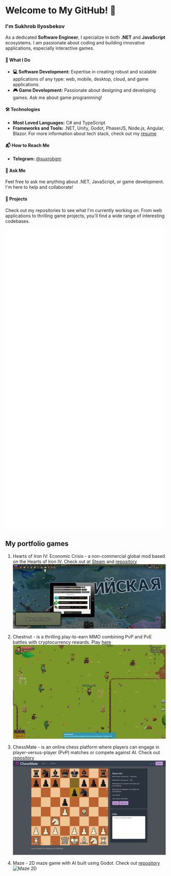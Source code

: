 # Welcome to My GitHub! 👋

### I'm Sukhrob Ilyosbekov

As a dedicated **Software Engineer**, I specialize in both **.NET** and **JavaScript** ecosystems. I am passionate about coding and building innovative applications, especially interactive games.

#### 🌟 What I Do
- **💻 Software Development:** Expertise in creating robust and scalable applications of any type: web, mobile, desktop, cloud, and game applications.
- **🎮 Game Development:** Passionate about designing and developing games. Ask me about game programming!

#### 🛠️ Technologies
- **Most Loved Languages:** C# and TypeScript
- **Frameworks and Tools:** .NET, Unity, Godot, PhaserJS, Node.js, Angular, Blazor. For more information about tech stack, check out my [resume](https://suxrobgm.net/resume)

#### 📬 How to Reach Me
- **Telegram:** [@suxrobgm](https://t.me/suxrobgm)

#### 💬 Ask Me
Feel free to ask me anything about .NET, JavaScript, or game development. I'm here to help and collaborate!

#### 🚀 Projects
Check out my repositories to see what I'm currently working on. From web applications to thrilling game projects, you'll find a wide range of interesting codebases.


![Metrics](https://github.com/suxrobGM/suxrobGM/blob/main/github-metrics.svg)

## My portfolio games
1. Hearts of Iron IV: Economic Crisis - a non-commercial global mod based on the Hearts of Iron IV. Check out at [Steam](https://steamcommunity.com/sharedfiles/filedetails/?id=2000532465) and [repository](https://github.com/Economic-Crisis/Public-releases)
![Hearts of Iron IV Economic Crisis](./screenshots/hoi-4-ec.jpg)

2. Chestnut - is a thrilling play-to-earn MMO combining PvP and PvE battles with cryptocurrency rewards. Play [here](https://www.chest-nut.io)
![Chestnut](./screenshots/chestnut.jpg)

3. ChessMate - is an online chess platform where players can engage in player-versus-player (PvP) matches or compete against AI. Check out [repository](https://github.com/suxrobGM/online-chess)
![Chessmate](https://raw.githubusercontent.com/suxrobGM/online-chess/main/screenshots/screenshot-3.jpg)

4. Maze - 2D maze game with AI built using Godot. Check out [repository](https://github.com/suxrobGM/maze-godot) 
![Maze 2D](https://raw.githubusercontent.com/suxrobGM/maze-godot/main/screenshots/game-scene.png)
